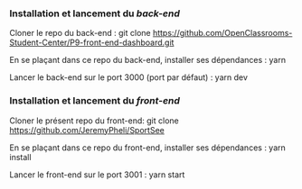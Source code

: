 ### Installation et lancement du _back-end_

Cloner le repo du back-end : git clone https://github.com/OpenClassrooms-Student-Center/P9-front-end-dashboard.git

En se plaçant dans ce repo du back-end, installer ses dépendances : yarn

Lancer le back-end sur le port 3000 (port par défaut) : yarn dev

### Installation et lancement du _front-end_

Cloner le présent repo du front-end: git clone https://github.com/JeremyPheli/SportSee

En se plaçant dans ce repo du front-end, installer ses dépendances : yarn install

Lancer le front-end sur le port 3001 : yarn start
